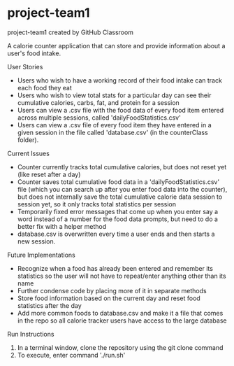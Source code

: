 # project-team1
project-team1 created by GitHub Classroom

A calorie counter application that can store and provide information
about a user's food intake. 

User Stories
- Users who wish to have a working record of their food intake can track each food they eat
- Users who wish to view total stats for a particular day can see their cumulative calories,
  carbs, fat, and protein for a session
- Users can view a .csv file with the food data of every food item entered across multiple sessions, called 'dailyFoodStatistics.csv'
- Users can view a .csv file of every food item they have entered in a given session in the file called 'database.csv' (in the counterClass folder).  
  
Current Issues
- Counter currently tracks total cumulative calories, but does not reset yet (like reset after a day)
- Counter saves total cumulative food data in a 'dailyFoodStatistics.csv' file (which you can search up after you enter food data into the counter), but does not internally save the total cumulative calorie data session to session yet, so it only tracks total statistics per session
- Temporarily fixed error messages that come up when you enter say a word instead of a number for the food data prompts, but need to do a better fix with a helper method
- database.csv is overwritten every time a user ends and then starts a new session. 
 
Future Implementations
- Recognize when a food has already been entered and remember its statistics so the user
  will not have to repeat/enter anything other than its name
- Further condense code by placing more of it in separate methods
- Store food information based on the current day and reset food statistics after the day
- Add more common foods to database.csv and make it a file that comes in the repo so all calorie tracker users have access to the large database
  
Run Instructions
  1. In a terminal window, clone the repository using the git clone command
  2. To execute, enter command './run.sh'
